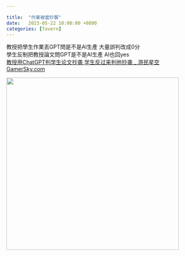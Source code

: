 ```yaml
---

title:  "作業被當抄襲"
date:   2023-05-22 10:00:00 +0800
categories: [Tavern]
---
```


教授把學生作業丟GPT問是不是AI生產  大量誤判改成0分  
學生反制把教授論文問GPT是不是AI生產 AI也回yes  
[教授用ChatGPT判学生论文抄袭 学生反过来判他抄袭 _ 游民星空 GamerSky.com](https://www.gamersky.com/news/202305/1598112.shtml)

<img src="./use my spell.png" width="450">  
